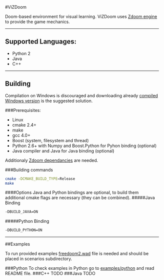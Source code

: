 #ViZDoom

Doom-based environment for visual learning. ViZDoom uses [Zdoom engine]( https://github.com/rheit/zdoom) to provide the game mechanics.

---
## Supported Languages:
* Python 2
* Java
* C++

---
## Building
Compilation on Windows is discouraged and downloading already [compiled Windows version](http://www.cs.put.poznan.pl/visualdoomai/TOBEGIVENLATER) is the suggested solution.

###Prerequisites:
* Linux
* cmake 2.4+
* make
* gcc 4.0+
* Boost (system, filesystem and thread)
* Python 2.6+ with Numpy and Boost.Python for Pyhon binding (optional)
* Java compiler and Java for Java binding (optional)

Additionaly [Zdoom dependancies](http://zdoom.org/wiki/Compile_ZDoom_on_Linux) are needed.

###Building commands
```bash
cmake -DCMAKE_BUILD_TYPE=Release
make
```
####Options
Java and Python bindings are optional, to build them additional cmake flags are necessary (they can be combined).
#####Java Binding
```bash
-DBUILD_JAVA=ON
```
#####Python Binding
```bash
-DBUILD_PYTHON=ON
```
---
##Examples

To run provided examples [freedoom2.wad]( https://freedoom.github.io/download.html) file is needed and should be placed in scenarios subdirectory.

###Python
To check examples in Python go to [examples/python](https://github.com/Marqt/ViZDoom/tree/master/examples/python) and read README file.
###C++
 TODO
###Java
 TODO
